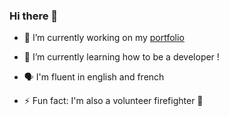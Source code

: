 ### Hi there 👋

<!--
**William-Johnny/William-Johnny** is a ✨ _special_ ✨ repository because its `README.md` (this file) appears on your GitHub profile.

Here are some ideas to get you started:
-->

- 🔭 I’m currently working on my [portfolio](william-john-guenon.vercel.app)
- 🌱 I’m currently learning how to be a developer !
- 🗣️ I'm fluent in english and french 

- ⚡ Fun fact: I'm also a volunteer firefighter 🚒

